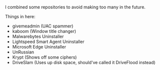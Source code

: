 I combined some repositories to avoid making too many in the future.

Things in here:
- givemeadmin (UAC spammer)
- kaboom (Window title changer)
- Malwarebytes Uninstaller
- Lightspeed Smart Agent Uninstaller
- Microsoft Edge Uninstaller
- UnRussian
- Krypt (Shows off some ciphers)
- DriveSlam (Uses up disk space, should've called it DriveFlood instead)

